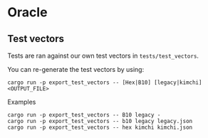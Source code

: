 # Oracle

## Test vectors

Tests are ran against our own test vectors in `tests/test_vectors`.

You can re-generate the test vectors by using:

```text
cargo run -p export_test_vectors -- [Hex|B10] [legacy|kimchi] <OUTPUT_FILE>
```

Examples

```text
cargo run -p export_test_vectors -- B10 legacy -
cargo run -p export_test_vectors -- b10 legacy legacy.json
cargo run -p export_test_vectors -- hex kimchi kimchi.json
```
